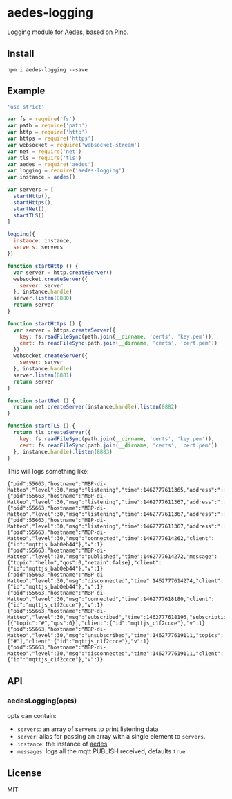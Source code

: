 # aedes-logging

Logging module for [Aedes][aedes], based on [Pino](https://github.com/mcollina/pino).

## Install

```
npm i aedes-logging --save
```

## Example

```js
'use strict'

var fs = require('fs')
var path = require('path')
var http = require('http')
var https = require('https')
var websocket = require('websocket-stream')
var net = require('net')
var tls = require('tls')
var aedes = require('aedes')
var logging = require('aedes-logging')
var instance = aedes()

var servers = [
  startHttp(),
  startHttps(),
  startNet(),
  startTLS()
]

logging({
  instance: instance,
  servers: servers
})

function startHttp () {
  var server = http.createServer()
  websocket.createServer({
    server: server
  }, instance.handle)
  server.listen(8880)
  return server
}

function startHttps () {
  var server = https.createServer({
    key: fs.readFileSync(path.join(__dirname, 'certs', 'key.pem')),
    cert: fs.readFileSync(path.join(__dirname, 'certs', 'cert.pem'))
  })
  websocket.createServer({
    server: server
  }, instance.handle)
  server.listen(8881)
  return server
}

function startNet () {
  return net.createServer(instance.handle).listen(8882)
}

function startTLS () {
  return tls.createServer({
    key: fs.readFileSync(path.join(__dirname, 'certs', 'key.pem')),
    cert: fs.readFileSync(path.join(__dirname, 'certs', 'cert.pem'))
  }, instance.handle).listen(8883)
}
```

This will logs something like:

```
{"pid":55663,"hostname":"MBP-di-Matteo","level":30,"msg":"listening","time":1462777611365,"address":"::","family":"IPv6","port":8880,"protocol":"http","v":1}
{"pid":55663,"hostname":"MBP-di-Matteo","level":30,"msg":"listening","time":1462777611367,"address":"::","family":"IPv6","port":8881,"protocol":"https","v":1}
{"pid":55663,"hostname":"MBP-di-Matteo","level":30,"msg":"listening","time":1462777611367,"address":"::","family":"IPv6","port":8882,"protocol":"tcp","v":1}
{"pid":55663,"hostname":"MBP-di-Matteo","level":30,"msg":"listening","time":1462777611367,"address":"::","family":"IPv6","port":8883,"protocol":"tls","v":1}
{"pid":55663,"hostname":"MBP-di-Matteo","level":30,"msg":"connected","time":1462777614262,"client":{"id":"mqttjs_bab0eb44"},"v":1}
{"pid":55663,"hostname":"MBP-di-Matteo","level":30,"msg":"published","time":1462777614272,"message":{"topic":"hello","qos":0,"retain":false},"client":{"id":"mqttjs_bab0eb44"},"v":1}
{"pid":55663,"hostname":"MBP-di-Matteo","level":30,"msg":"disconnected","time":1462777614274,"client":{"id":"mqttjs_bab0eb44"},"v":1}
{"pid":55663,"hostname":"MBP-di-Matteo","level":30,"msg":"connected","time":1462777618180,"client":{"id":"mqttjs_c1f2ccce"},"v":1}
{"pid":55663,"hostname":"MBP-di-Matteo","level":30,"msg":"subscribed","time":1462777618196,"subscriptions":[{"topic":"#","qos":0}],"client":{"id":"mqttjs_c1f2ccce"},"v":1}
{"pid":55663,"hostname":"MBP-di-Matteo","level":30,"msg":"unsubscribed","time":1462777619111,"topics":["#"],"client":{"id":"mqttjs_c1f2ccce"},"v":1}
{"pid":55663,"hostname":"MBP-di-Matteo","level":30,"msg":"disconnected","time":1462777619111,"client":{"id":"mqttjs_c1f2ccce"},"v":1}
```

## API

### aedesLogging(opts)

opts can contain:

* `servers`: an array of servers to print listening data
* `server`: alias for passing an array with a single element to
  `servers`.
* `instance`: the instance of [aedes][aedes]
* `messages`: logs all the mqtt PUBLISH received, defaults `true`

## License

MIT

[aedes]: https://github.com/mcollina/aedes
